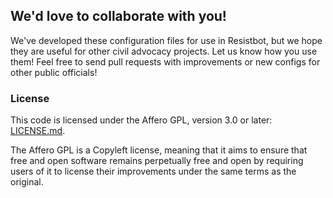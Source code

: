 ## We'd love to collaborate with you!

We've developed these configuration files for use in Resistbot, but we
hope they are useful for other civil advocacy projects. Let us know how
you use them! Feel free to send pull requests with improvements or new
configs for other public officials!

### License
This code is licensed under the Affero GPL, version 3.0 or later:
[LICENSE.md](LICENSE.md).

The Affero GPL is a Copyleft license, meaning that it aims to ensure
that free and open software remains perpetually free and open by
requiring users of it to license their improvements under the same terms
as the original.
